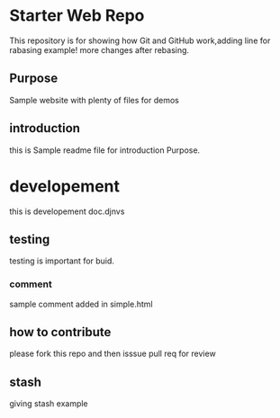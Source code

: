 # Starter Web Repo

This repository is for showing how Git and GitHub work,adding line for rabasing example!
more changes after rebasing.
## Purpose

Sample website with plenty of files for demos

## introduction
this is Sample readme file for introduction Purpose.

# developement
this is developement doc.djnvs

## testing 
testing is important for buid.

### comment
sample comment added in simple.html

## how to contribute
please fork this repo and then isssue pull req for review

## stash
giving stash example